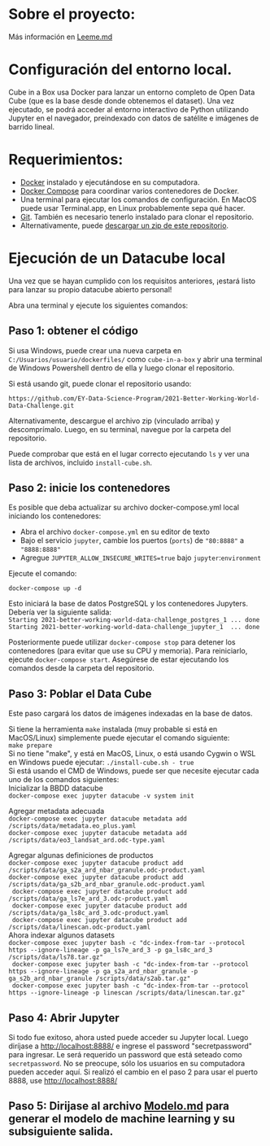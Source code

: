 # Sobre el proyecto:
Más información en [Leeme.md](https://github.com/JuliKM/MLFuego/blob/main/LEEME.md)

# Configuración del entorno local.

Cube in a Box usa Docker para lanzar un entorno completo de Open Data Cube (que es la base desde donde obtenemos el dataset). Una vez ejecutado, se podrá acceder al entorno interactivo de Python utilizando Jupyter en el navegador, preindexado con datos de satélite e imágenes de barrido lineal. 

# Requerimientos:
* [Docker](https://docker.com/) instalado y ejecutándose en su computadora.
* [Docker Compose](https://docs.docker.com/compose/install/) para coordinar varios contenedores de Docker.
* Una terminal para ejecutar los comandos de configuración. En MacOS puede usar Terminal.app, en Linux probablemente sepa qué hacer.
* [Git](https://git-scm.com/). También es necesario tenerlo instalado para clonar el repositorio.
* Alternativamente, puede [descargar un zip de este repositorio](https://github.com/EY-Data-Science-Program/2021-Better-Working-World-Data-Challenge/archive/main.zip).

# Ejecución de un Datacube local

Una vez que se hayan cumplido con los requisitos anteriores, ¡estará listo para lanzar su propio datacube abierto personal!

Abra una terminal y ejecute los siguientes comandos:
## Paso 1: obtener el código 

Si usa Windows, puede crear una nueva carpeta en `C:/Usuarios/usuario/dockerfiles/` como `cube-in-a-box` y abrir una terminal de Windows Powershell dentro de ella y luego clonar el repositorio.

Si está usando git, puede clonar el repositorio usando: 

`https://github.com/EY-Data-Science-Program/2021-Better-Working-World-Data-Challenge.git`

Alternativamente, descargue el archivo zip (vinculado arriba) y descomprímalo. Luego, en su terminal, navegue por la carpeta del repositorio.

Puede comprobar que está en el lugar correcto ejecutando `ls` y ver una lista de archivos, incluido `install-cube.sh`. 
## Paso 2: inicie los contenedores

Es posible que deba actualizar su archivo docker-compose.yml local iniciando los contenedores: 
* Abra el archivo `docker-compose.yml` en su editor de texto
* Bajo el servicio `jupyter`, cambie los puertos (`ports`) de `"80:8888"` a `"8888:8888"`
* Agregue `JUPYTER_ALLOW_INSECURE_WRITES=true` bajo `jupyter`:`environment`

Ejecute el comando:

`docker-compose up -d`

Esto iniciará la base de datos PostgreSQL y los contenedores Jupyters. Debería ver la siguiente salida:</br>
`Starting 2021-better-working-world-data-challenge_postgres_1 ... done`</br>
`Starting 2021-better-working-world-data-challenge_jupyter_1  ... done`

Posteriormente puede utilizar `docker-compose stop` para detener los contenedores (para evitar que use su CPU y memoria).
Para reiniciarlo, ejecute `docker-compose start`. Asegúrese de estar ejecutando los comandos desde la carpeta del repositorio.

## Paso 3: Poblar el Data Cube

Este paso cargará los datos de imágenes indexadas en la base de datos.</br>

Si tiene la herramienta `make` instalada (muy probable si está en MacOS/Linux) simplemente puede ejecutar el comando siguiente:</br>
`make prepare`</br>
Si no tiene "make", y está en MacOS, Linux, o está usando Cygwin o WSL en Windows puede ejecutar:
`./install-cube.sh - true` </br>
Si está usando el CMD de Windows, puede ser que necesite ejecutar cada uno de los comandos siguientes: </br>
Inicializar la BBDD datacube </br>
`docker-compose exec jupyter datacube -v system init`

Agregar metadata adecuada </br>
`docker-compose exec jupyter datacube metadata add /scripts/data/metadata.eo_plus.yaml `</br>
`docker-compose exec jupyter datacube metadata add /scripts/data/eo3_landsat_ard.odc-type.yaml` 

Agregar algunas definiciones de productos</br>
`docker-compose exec jupyter datacube product add /scripts/data/ga_s2a_ard_nbar_granule.odc-product.yaml`</br>
`docker-compose exec jupyter datacube product add /scripts/data/ga_s2b_ard_nbar_granule.odc-product.yaml `</br>`
docker-compose exec jupyter datacube product add /scripts/data/ga_ls7e_ard_3.odc-product.yaml`</br>`
docker-compose exec jupyter datacube product add /scripts/data/ga_ls8c_ard_3.odc-product.yaml`</br>`
docker-compose exec jupyter datacube product add /scripts/data/linescan.odc-product.yaml` </br>
Ahora indexar algunos datasets</br>
`docker-compose exec jupyter bash -c "dc-index-from-tar --protocol https --ignore-lineage -p ga_ls7e_ard_3 -p ga_ls8c_ard_3 /scripts/data/ls78.tar.gz"`</br>`
docker-compose exec jupyter bash -c "dc-index-from-tar --protocol https --ignore-lineage -p ga_s2a_ard_nbar_granule -p ga_s2b_ard_nbar_granule /scripts/data/s2ab.tar.gz"`</br>`
docker-compose exec jupyter bash -c "dc-index-from-tar --protocol https --ignore-lineage -p linescan /scripts/data/linescan.tar.gz"`

## Paso 4: Abrir Jupyter
Si todo fue exitoso, ahora usted puede acceder su Jupyter local.
Luego diríjase a [http://localhost:8888/](http://localhost:8888/) e ingrese el password "secretpassword" para ingresar.
Le será requerido un password que está seteado como `secretpassword`. No se preocupe, sólo los usuarios en su computadora pueden acceder aquí.
Si realizó el cambio en el paso 2 para usar el puerto 8888, use [http://localhost:8888/](http://localhost:8888/)

## Paso 5: Dirijase al archivo [Modelo.md](https://github.com/UTN-FRM-TUP/Grupo-I-TT/blob/master/Modelo.md) para generar el modelo de machine learning y su subsiguiente salida.
